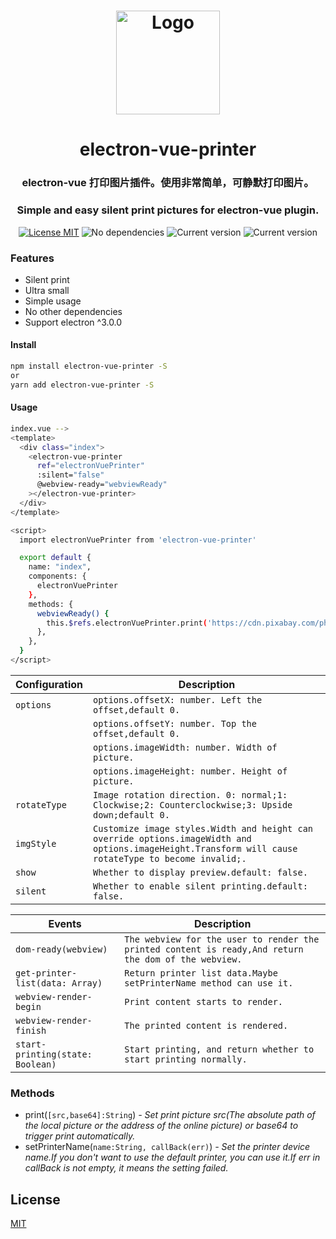<h1 align="center">
   <img alt="Logo" width="166" src="https://cdn.pixabay.com/photo/2017/06/10/07/29/printer-2389244_960_720.png"/>
</h1>
<h1 align="center">
   electron-vue-printer
</h1>

<h3 align="center">
    electron-vue 打印图片插件。使用非常简单，可静默打印图片。
</h3>
<h3 align="center">
 	Simple and easy silent print pictures for electron-vue plugin.
</h3>

 <p align="center">
     <a href="https://choosealicense.com/licenses/mit/"><img
         alt="License MIT"
         src="https://img.shields.io/badge/licence-MIT-blue.svg?style=flat-square"></a>
     <img alt="No dependencies"
         src="https://img.shields.io/badge/dependencies-none-3387e0.svg?style=flat-square">
     <img alt="Current version"
             src="https://img.shields.io/badge/build-passing-brightgreen">
     <img alt="Current version"
             src="https://img.shields.io/badge/version-1.0.0-brightgreen">
 </p>

### Features
* Silent print
* Ultra small
* Simple usage
* No other dependencies
* Support electron ^3.0.0

#### Install

``` bash
npm install electron-vue-printer -S
or
yarn add electron-vue-printer -S
```
#### Usage

``` bash
index.vue -->
<template>
  <div class="index">
    <electron-vue-printer
      ref="electronVuePrinter"
      :silent="false"
      @webview-ready="webviewReady"
    ></electron-vue-printer>
  </div>
</template>

<script>
  import electronVuePrinter from 'electron-vue-printer'

  export default {
    name: "index",
    components: {
      electronVuePrinter
    },
    methods: {
      webviewReady() {
        this.$refs.electronVuePrinter.print('https://cdn.pixabay.com/photo/2017/06/10/07/29/printer-2389244_960_720.png');
      },
    },
  }
</script>
```
| Configuration      | Description
| -------------- | ----------- |
| `options`  | `options.offsetX: number. Left the offset,default 0.` |
|            | `options.offsetY: number. Top the offset,default 0.` |
|            | `options.imageWidth: number. Width of picture.` |
|            | `options.imageHeight: number. Height of picture.` |
| `rotateType`  | `Image rotation direction. 0: normal;1: Clockwise;2: Counterclockwise;3: Upside down;default 0.` |
| `imgStyle`  | `Customize image styles.Width and height can override options.imageWidth and options.imageHeight.Transform will cause rotateType to become invalid;.` |
| `show`  | `Whether to display preview.default: false.` |
| `silent`  | `Whether to enable silent printing.default: false.` |


| Events            | Description
| -------------- | ----------- |
| `dom-ready(webview)`  | `The webview for the user to render the printed content is ready,And return the dom of the webview.` |
| `get-printer-list(data: Array)`  | `Return printer list data.Maybe setPrinterName method can use it.` |
| `webview-render-begin`  | `Print content starts to render.` |
| `webview-render-finish`  | `The printed content is rendered.` |
| `start-printing(state: Boolean)`  | `Start printing, and return whether to start printing normally.` |

### Methods
* print(`[src,base64]:String`) _- Set print picture src(The absolute path of the local picture or the address of the online picture) or base64 to trigger print automatically._
* setPrinterName(`name:String, callBack(err)`) _- Set the printer device name.If you don't want to use the default printer, you can use it.If err in callBack is not empty, it means the setting failed._

## License

[MIT](LICENSE)
